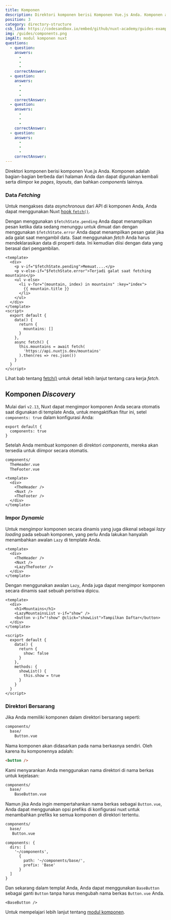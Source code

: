 ```yaml
---
title: Komponen
description: Direktori komponen berisi Komponen Vue.js Anda. Komponen adalah bagian-bagian berbeda dari halaman Anda dan dapat digunakan kembali serta diimpor ke pages, layouts, dan bahkan components lainnya.
position: 3
category: directory-structure
csb_link: https://codesandbox.io/embed/github/nuxt-academy/guides-examples/tree/master/04_directory_structure/03_components?fontsize=14&hidenavigation=1&theme=dark
img: /guides/components.png
imgAlt: modul komponen nuxt
questions:
  - question:
    answers:
      -
      -
      -
    correctAnswer:
  - question:
    answers:
      -
      -
      -
    correctAnswer:
  - question:
    answers:
      -
      -
      -
    correctAnswer:
  - question:
    answers:
      -
      -
      -
    correctAnswer:
---
```


Direktori komponen berisi komponen Vue.js Anda. Komponen adalah bagian-bagian berbeda dari halaman Anda dan dapat digunakan kembali serta diimpor ke _pages_, _layouts_, dan bahkan _components_ lainnya.

### Data _Fetching_

Untuk mengakses data _asynchronous_ dari API di komponen Anda, Anda dapat menggunakan Nuxt [hook `fetch()`](/guides/features/data-fetching#the-fetch-method).

Dengan menggunakan `$fetchState.pending` Anda dapat menampilkan pesan ketika data sedang menunggu untuk dimuat dan dengan menggunakan `$fetchState.error` Anda dapat menampilkan pesan galat jika ada galat saat mengambil data. Saat menggunakan _fetch_ Anda harus mendeklarasikan data di properti data. Ini kemudian diisi dengan data yang berasal dari pengambilan.

```html{}[components/MountainsList.vue]
<template>
  <div>
    <p v-if="$fetchState.pending">Memuat....</p>
    <p v-else-if="$fetchState.error">Terjadi galat saat fetching mountains</p>
    <ul v-else>
      <li v-for="(mountain, index) in mountains" :key="index">
        {{ mountain.title }}
      </li>
    </ul>
  </div>
</template>
<script>
  export default {
    data() {
      return {
        mountains: []
      }
    },
    async fetch() {
      this.mountains = await fetch(
        'https://api.nuxtjs.dev/mountains'
      ).then(res => res.json())
    }
  }
</script>
```

<base-alert type="next">

Lihat bab tentang [fetch()](/guides/features/data-fetching#the-fetch-method) untuk detail lebih lanjut tentang cara kerja _fetch_.

</base-alert>

## Komponen _Discovery_

<app-modal :src="img" :alt="imgAlt"></app-modal>

Mulai dari `v2.13`, Nuxt dapat mengimpor komponen Anda secara otomatis saat digunakan di template Anda, untuk mengaktifkan fitur ini, setel` components: true` dalam konfigurasi Anda:

```js{}[nuxt.config.js]
export default {
  components: true
}
```

Setelah Anda membuat komponen di direktori _components_, mereka akan tersedia untuk diimpor secara otomatis.

```bash
components/
  TheHeader.vue
  TheFooter.vue
```

```html{}[layouts/default.vue]
<template>
  <div>
    <TheHeader />
    <Nuxt />
    <TheFooter />
  </div>
</template>
```

### Impor _Dynamic_

Untuk mengimpor komponen secara dinamis yang juga dikenal sebagai _lazy loading_ pada sebuah komponen, yang perlu Anda lakukan hanyalah menambahkan awalan `Lazy` di template Anda.

```html{}[layouts/default.vue]
<template>
  <div>
    <TheHeader />
    <Nuxt />
    <LazyTheFooter />
  </div>
</template>
```

Dengan menggunakan awalan `Lazy`, Anda juga dapat mengimpor komponen secara dinamis saat sebuah peristiwa dipicu.

```html{}[pages/index.vue]
<template>
  <div>
    <h1>Mountains</h1>
    <LazyMountainsList v-if="show" />
    <button v-if="!show" @click="showList">Tampilkan Daftar</button>
  </div>
</template>

<script>
  export default {
    data() {
      return {
        show: false
      }
    },
    methods: {
      showList() {
        this.show = true
      }
    }
  }
</script>
```

### Direktori Bersarang

Jika Anda memiliki komponen dalam direktori bersarang seperti:

```bash
components/
  base/
    Button.vue
```

Nama komponen akan didasarkan pada nama berkasnya sendiri. Oleh karena itu komponennya adalah:

```html
<button />
```

Kami menyarankan Anda menggunakan nama direktori di nama berkas untuk kejelasan:

```bash
components/
  base/
    BaseButton.vue
```

Namun jika Anda ingin mempertahankan nama berkas sebagai `Button.vue`, Anda dapat menggunakan opsi prefiks di konfigurasi nuxt untuk menambahkan prefiks ke semua komponen di direktori tertentu.

```bash
components/
  base/
   Button.vue
```

```bash{}[nuxt.config.js]
components: {
  dirs: [
    '~/components',
      {
        path: '~/components/base/',
        prefix: 'Base'
      }
  ]
}
```

Dan sekarang dalam templat Anda, Anda dapat menggunakan `BaseButton` sebagai ganti `Button` tanpa harus mengubah nama berkas `Button.vue` Anda.

```html{}[pages/index.vue]
<BaseButton />
```

<app-modal>
  <code-sandbox  :src="csb_link"></code-sandbox>
</app-modal>

<base-alert type="next">

Untuk mempelajari lebih lanjut tentang [modul komponen](/blog/improve-your-developer-experience-with-nuxt-components).

</base-alert>
